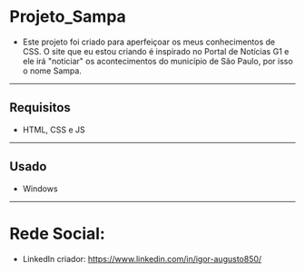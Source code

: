 # Projeto_Sampa
* Este projeto foi criado para aperfeiçoar os meus conhecimentos de CSS. O site que eu estou criando é inspirado no Portal de Notícias G1 e ele irá "noticiar" os acontecimentos do município de São Paulo, por isso o nome Sampa.
---
## Requisitos
* HTML, CSS e JS
---
## Usado
* Windows
---
# Rede Social:
* LinkedIn criador: https://www.linkedin.com/in/igor-augusto850/